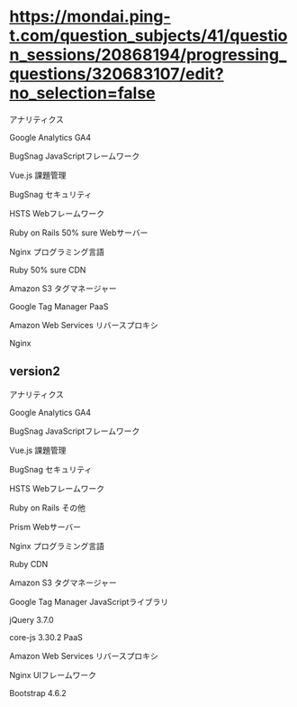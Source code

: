 # https://mondai.ping-t.com/question_subjects/41/question_sessions/20868194/progressing_questions/320683107/edit?no_selection=false
アナリティクス

Google Analytics
GA4

BugSnag
JavaScriptフレームワーク

Vue.js
課題管理

BugSnag
セキュリティ

HSTS
Webフレームワーク

Ruby on Rails
50% sure
Webサーバー

Nginx
プログラミング言語

Ruby
50% sure
CDN

Amazon S3
タグマネージャー

Google Tag Manager
PaaS

Amazon Web Services
リバースプロキシ

Nginx


## version2
アナリティクス

Google Analytics
GA4

BugSnag
JavaScriptフレームワーク

Vue.js
課題管理

BugSnag
セキュリティ

HSTS
Webフレームワーク

Ruby on Rails
その他

Prism
Webサーバー

Nginx
プログラミング言語

Ruby
CDN

Amazon S3
タグマネージャー

Google Tag Manager
JavaScriptライブラリ

jQuery
3.7.0

core-js
3.30.2
PaaS

Amazon Web Services
リバースプロキシ

Nginx
UIフレームワーク

Bootstrap
4.6.2
